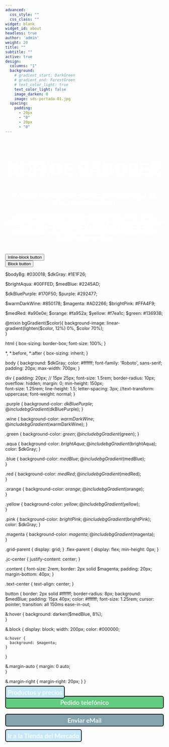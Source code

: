 ```yaml
---
advanced:
  css_style: ""
  css_class: ""
widget: blank
widget_id: about
headless: true
author: 'admin'
weight: 20
title: ""
subtitle: ""
active: true
design:
  columns: "1"
  background:
    # gradient_start: DarkGreen
    # gradient_end: ForestGreen
    # text_color_light: true
    text_color_light: false
    image_darken: 0
    image: sds-portada-01.jpg
  spacing:
    padding:
      - 20px
      - "0"
      - 20px
      - "0"
---
```


<html>
<body>

<h1 style="color:white; text-align:center; font-size:400%;">
  <b>SON DE SABORES</b>
</h1>

<h1 style="color:white; text-align:center; font-size:150%;">
  <b>Comida Peruana en el Mercado Municipal de Vinaròs (Castellón)</b>
</h1>

<h1 style="color:white; text-align:center; font-size:100%;">
  En nuestra parada podrá encontrar comida peruana, tapas, helados, extractos de frutas naturales, batidos y zumos de frutas exóticas, postres caseros, cerveza Estrella Damm y Complot IPA, además de otras especialidades. Y todo tanto para consumir en las instalaciones del Mercado como para llevar
</h1>

<br/>
<br/>

<div class="content">  
  <div class="flex-parent jc-center">
    <button type="submit">Inline-block button</button>
  </div>
    
  <div class="flex-parent jc-center">
<button type="submit" class="block magenta">Block button</button>
  </div>  
</div>

$bodyBg: #030018;
$dkGray: #1E1F26;

$brightAqua: #00FFED;
$medBlue: #2245AD;

$dkBluePurple: #170F50;
$purple: #292477;

$warmDarkWine: #850178;
$magenta: #AD2266;
$brightPink: #FFA4F9;

$medRed: #a90e0e;
$orange: #fa952a;
$yellow: #f7ea1c;
$green: #13693B;

@mixin bgGradient($color){
  background-image: linear-gradient(lighten($color, 12%) 0%, $color 70%);  
}
  
html {
  box-sizing: border-box;
  font-size: 100%;
}

*, *:before, *:after {
  box-sizing: inherit;
}

body {
  background: $dkGray;
  color: #ffffff;
  font-family: 'Roboto', sans-serif;
  padding: 20px;
  max-width: 700px;
}

div {
  padding: 20px; // 15px 25px;
  font-size: 1.5rem;
  border-radius: 10px;  
  overflow: hidden;
  margin: 0;
  min-height: 150px;  
  font-size: 1.25rem;
  line-height: 1.5;
  letter-spacing: 3px;
  //text-transform: uppercase;
  font-weight: normal;
}

.purple {
  background-color: $dkBluePurple;
  @include bgGradient($dkBluePurple);
}

.wine {
  background-color: $warmDarkWine;
  @include bgGradient($warmDarkWine);
}

.green {
  background-color: $green;
  @include bgGradient($green);
}

.aqua {
  background-color: $brightAqua;
  @include bgGradient($brightAqua);  
  color: $dkGray;
}

.blue {
  background-color: $medBlue;
  @include bgGradient($medBlue);  
}

.red {
  background-color: $medRed;
  @include bgGradient($medRed);  
}

.orange {
  background-color: $orange;
  @include bgGradient($orange);  
}

.yellow {
  background-color: $yellow;
  @include bgGradient($yellow);  
}

.pink {
  background-color: $brightPink;
  @include bgGradient($brightPink);  
  color: $dkGray;
}

.magenta {
  background-color: $magenta;
  @include bgGradient($magenta);  
}

.grid-parent {
  display: grid;
}
.flex-parent {
  display: flex;
  min-height: 0px;
}

.jc-center {
  justify-content: center;
}

.content {
  font-size: 2rem;
  border: 2px solid $magenta;
  padding: 20px;
  margin-bottom: 40px;
}

.text-center {
  text-align: center;
}

button {
  border: 2px solid #ffffff;
  border-radius: 8px;
  background: $medBlue;
  padding: 15px 40px;
  color: #ffffff;
  font-size: 1.25rem;
  cursor: pointer;
  transition: all 150ms ease-in-out;
  
  &:hover {
    background: darken($medBlue, 8%);  
  }
  
  &.block {
    display: block;
    width: 200px;
    color: #000000;
    
    &:hover {
      background: $magenta;
    }
  }
  
  &.margin-auto {
    margin: 0 auto;    
  }
  
  &.margin-right {
    margin-right: 20px;
  }
}





<p style="font-family:lato,arial">
<a class="boton_personalizado1" href="https://drive.google.com/drive/folders/18_9FEFRLB9bzvI3kZfulINeRh2OaOTNI?usp=sharing" target="_blank">Productos y precios</a>
<br/>
<a class="boton_personalizado2" href="tel:+34 651 94 55 87">Pedido telefónico</a>
<br/>
<a class="boton_personalizado3" href="mailto:SonDeSaboresPeruanos@gmail.com" target="_blank">Enviar eMail</a>
<br/>
<a class="boton_personalizado1" href="https://drive.google.com/file/d/1uZ6UECWq5DOgjf6Bd5E0aEViQpXC211Q/view" target="_blank">Ir a la Tienda del Mercado</a>
</p>

<style type="text/css">
  .boton_personalizado1{    
    text-decoration: none;
    padding: 6px;
    font-weight: 600;
    font-size: 20px;
    color: white;
    background-color: #C7E8F7;
    border-radius: 6px;
    border: 2px solid #000000;
    display: center;
    justify-content: center;
    align-items: center;
  }
  .boton_personalizado1:hover{
    color: #C7E8F7;
    background-color: #FFF8C2;
  }

  .boton_personalizado2{
    text-decoration: none;
    padding: 6px;
    font-weight: 600;
    font-size: 20px;
    color: #ffffff;
    background-color: #62CC80;
    border-radius: 6px;
    border: 2px solid #000000;
    display: flex;
    justify-content: center;
    align-items: center;
  }
  .boton_personalizado2:hover{
    color: #62CC80;
    background-color: #FFF8C2;
  }

  .boton_personalizado3{
    text-decoration: none;
    padding: 6px;
    font-weight: 600;
    font-size: 20px;
    color: #ffffff;
    background-color: #84A5AE;
    border-radius: 6px;
    border: 2px solid #000000;
    display: flex;
    justify-content: center;
    align-items: center;
  }
  .boton_personalizado3:hover{
    color: #84A5AE;
    background-color: #FFF8C2;
  }
</style>

</body>
</html>

